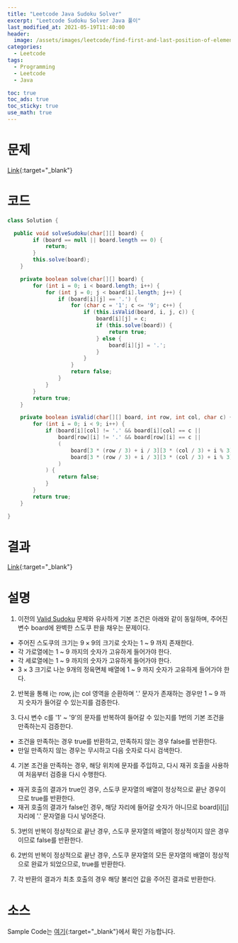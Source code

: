 ```yaml
---
title: "Leetcode Java Sudoku Solver"
excerpt: "Leetcode Sudoku Solver Java 풀이"
last_modified_at: 2021-05-19T11:40:00
header:
  image: /assets/images/leetcode/find-first-and-last-position-of-element-in-sorted-array.png
categories:
  - Leetcode
tags:
  - Programming
  - Leetcode
  - Java

toc: true
toc_ads: true
toc_sticky: true
use_math: true
---
```

# 문제
[Link](https://leetcode.com/problems/sudoku-solver/){:target="_blank"}

# 코드
```java
class Solution {

  public void solveSudoku(char[][] board) {
		if (board == null || board.length == 0) {
			return;
		}
		this.solve(board);
	}

	private boolean solve(char[][] board) {
		for (int i = 0; i < board.length; i++) {
			for (int j = 0; j < board[i].length; j++) {
				if (board[i][j] == '.') {
					for (char c = '1'; c <= '9'; c++) {
						if (this.isValid(board, i, j, c)) {
							board[i][j] = c;
							if (this.solve(board)) {
								return true;
							} else {
								board[i][j] = '.';
							}
						}
					}
					return false;
				}
			}
		}
		return true;
	}

	private boolean isValid(char[][] board, int row, int col, char c) {
		for (int i = 0; i < 9; i++) {
			if (board[i][col] != '.' && board[i][col] == c ||
				board[row][i] != '.' && board[row][i] == c ||
				(
					board[3 * (row / 3) + i / 3][3 * (col / 3) + i % 3] != '.' &&
					board[3 * (row / 3) + i / 3][3 * (col / 3) + i % 3] == c
				)
			) {
				return false;
			}
		}
		return true;
	}

}
```

# 결과
[Link](https://leetcode.com/submissions/detail/495130327/){:target="_blank"}

# 설명
1. 이전의 [Valid Sudoku](../valid-sudoku) 문제와 유사하게 기본 조건은 아래와 같이 동일하며, 주어진 변수 board에 완벽한 스도쿠 판을 채우는 문제이다.
  - 주어진 스도쿠의 크기는 $9 \times 9$의 크기로 숫자는 1 ~ 9 까지 존재한다.
  - 각 가로열에는 1 ~ 9 까지의 숫자가 고유하게 들어가야 한다.
  - 각 세로열에는 1 ~ 9 까지의 숫자가 고유하게 들어가야 한다.
  - $3 \times 3$ 크기로 나눈 9개의 정육면체 배열에 1 ~ 9 까지 숫자가 고유하게 들어가야 한다.

2. 반복을 통해 i는 row, j는 col 영역을 순환하며 '.' 문자가 존재하는 경우만 1 ~ 9 까지 숫자가 들어갈 수 있는지를 검증한다.

3. 다시 변수 c를 '1' ~ '9'의 문자를 반복하여 들어갈 수 있는지를 1번의 기본 조건을 만족하는지 검증한다.
  - 조건을 만족하는 경우 true를 반환하고, 만족하지 않는 경우 false를 반환한다.
  - 만일 만족하지 않는 경우는 무시하고 다음 숫자로 다시 검색한다.

4. 기본 조건을 만족하는 경우, 해당 위치에 문자를 주입하고, 다시 재귀 호출을 사용하여 처음부터 검증을 다시 수행한다.
  - 재귀 호출의 결과가 true인 경우, 스도쿠 문자열의 배열이 정상적으로 끝난 경우이므로 true를 반환한다.
  - 재귀 호출의 결과가 false인 경우, 해당 자리에 들어갈 숫자가 아니므로 board[i][j] 자리에 '.' 문자열을 다시 넣어준다.

5. 3번의 반복이 정상적으로 끝난 경우, 스도쿠 문자열의 배열이 정상적이지 않은 경우이므로 false를 반환한다.

6. 2번의 반복이 정상적으로 끝난 경우, 스도쿠 문자열의 모든 문자열의 배열이 정상적으로 완료가 되었으므로, true를 반환한다.

7. 각 반환의 결과가 최초 호출의 경우 해당 불리언 값을 주어진 결과로 반환한다.

# 소스
Sample Code는 [여기](https://github.com/GracefulSoul/leetcode/blob/master/src/main/java/gracefulsoul/problems/SudokuSolver.java){:target="_blank"}에서 확인 가능합니다.